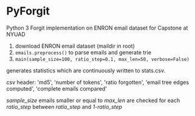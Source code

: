 # PyForgit
Python 3 Forgit implementation on ENRON email dataset for Capstone at NYUAD

1. download ENRON email dataset (maildir in root)
2. ```emails.preprocess()``` to parse emails and generate trie
3. ```main(sample_size=100, ratio_step=0.1, max_len=50, verbose=False)``` 
  
  generates statistics which are continuously written to stats.csv. 
  
  csv header: 
  'md5',
  'number of tokens',
  'ratio forgotten',
  'email tree edges computed',
  'complete emails compared'
  
  *sample_size* emails smaller or equal to *max_len* are checked for each *ratio_step* between *ratio_step* and *1-ratio_step*
